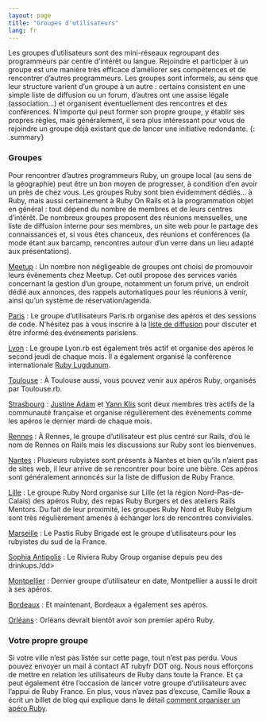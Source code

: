 ```yaml
---
layout: page
title: "Groupes d'utilisateurs"
lang: fr
---
```


Les groupes d’utilisateurs sont des mini-réseaux regroupant des
programmeurs par centre d’intérêt ou langue. Rejoindre et participer à
un groupe est une manière très efficace d’améliorer ses compétences et
de rencontrer d’autres programmeurs. Les groupes sont informels, au sens
que leur structure varient d’un groupe à un autre : certains consistent
en une simple liste de diffusion ou un forum, d’autres ont une assise
légale (association…) et organisent éventuellement des rencontres et des
conférences. N’importe qui peut former son propre groupe, y établir ses
propres règles, mais généralement, il sera plus intéressant pour vous de
rejoindre un groupe déjà existant que de lancer une initiative
redondante.
{: .summary}

### Groupes

Pour rencontrer d’autres programmeurs Ruby, un groupe local (au sens de
la géographie) peut être un bon moyen de progresser, à condition d’en
avoir un près de chez vous. Les groupes Ruby sont bien évidemment
dédiés… à Ruby, mais aussi certainement à Ruby On Rails et à la
programmation objet en général : tout dépend du nombre de membres et de
leurs centres d’intérêt. De nombreux groupes proposent des réunions
mensuelles, une liste de diffusion interne pour ses membres, un site web
pour le partage des connaissances et, si vous êtes chanceux, des
réunions et conférences (la mode étant aux barcamp, rencontres autour
d’un verre dans un lieu adapté aux présentations).

[Meetup][meetup]
: Un nombre non négligeable de groupes ont choisi de promouvoir leurs
  évènements chez Meetup. Cet outil propose des services variés
  concernant la gestion d’un groupe, notamment un forum privé, un
  endroit dédié aux annonces, des rappels automatiques pour les réunions
  à venir, ainsi qu’un système de réservation/agenda.

[Paris][3]
: Le groupe d’utilisateurs Paris.rb organise des apéros et des sessions
  de code. N’hésitez pas à vous inscrire à la [liste de diffusion][4]
  pour discuter et être informé des événements parisiens.

[Lyon][5]
: Le groupe Lyon.rb est également très actif et organise des apéros le
  second jeudi de chaque mois. Il a également organisé la conférence
  internationale [Ruby Lugdunum][6].

[Toulouse][7]
: À Toulouse aussi, vous pouvez venir aux apéros Ruby, organisés par
  Toulouse.rb.

[Strasbourg][8]
: [Justine Adam][9] et [Yann Klis][10] sont deux membres très actifs de
  la communauté française et organise régulièrement des événements comme
  les apéros le dernier mardi de chaque mois.

[Rennes][11]
: À Rennes, le groupe d’utilisateur est plus centré sur Rails, d’où le
  nom de Rennes on Rails mais les discussions sur Ruby sont les
  bienvenues.

[Nantes][12]
: Plusieurs rubyistes sont présents à Nantes et bien qu’ils n’aient pas
  de sites web, il leur arrive de se rencontrer pour boire une bière.
  Ces apéros sont généralement annoncés sur la liste de diffusion de
  Ruby France.

[Lille][13]
: Le groupe Ruby Nord organise sur Lille (et la région Nord-Pas-de-Calais)
  des apéros Ruby, des repas Ruby Burgers et des ateliers Rails Mentors.
  Du fait de leur proximité, les groupes Ruby Nord et Ruby Belgium sont
  très régulièrement amenés à échanger lors de rencontres conviviales.

[Marseille][14]
: Le Pastis Ruby Brigade est le groupe d’utilisateurs pour les rubyistes
  du sud de la France.

[Sophia Antipolis][15]
: Le Riviera Ruby Group organise depuis peu des drinkups./dd&gt;

[Montpellier][16]
: Dernier groupe d’utilisateur en date, Montpellier a aussi le droit à
  ses apéros.

[Bordeaux][17]
: Et maintenant, Bordeaux a également ses apéros.

[Orléans][18]
: Orléans devrait bientôt avoir son premier apéro Ruby.

### Votre propre groupe

Si votre ville n’est pas listée sur cette page, tout n’est pas perdu.
Vous pouvez envoyer un mail à contact AT rubyfr DOT org. Nous nous
efforçons de mettre en relation les utilisateurs de Ruby dans toute la
France. Et ça peut également être l’occasion de lancer votre groupe
d’utilisateurs avec l’appui de Ruby France. En plus, vous n’avez pas
d’excuse, Camille Roux a écrit un billet de blog qui explique dans le
détail [comment organiser un apéro Ruby][19].



[meetup]: https://www.meetup.com/topics/ruby/
[3]: https://www.meetup.com/parisrb/
[4]: http://groups.google.com/group/parisrb
[5]: http://lyonrb.fr/
[6]: http://rulu.eu/
[7]: http://toulouserb.org/
[8]: https://www.facebook.com/AperoRubyStrasbourg
[9]: https://twitter.com/#!/toutielicious
[10]: https://twitter.com/#!/yannski
[11]: http://www.rennesonrails.com/
[12]: http://groups.google.com/group/rubyfr-public/
[13]: http://ruby-nord.org/
[14]: https://twitter.com/#!/PastisRB
[15]: http://rivierarb.fr/
[16]: http://www.facebook.com/AperoRubyMontpellier
[17]: http://rubybdx.org/
[18]: https://www.meetup.com/Orleans-rb/
[19]: http://www.camilleroux.com/2011/09/15/comment-organiser-un-apero-ruby/
